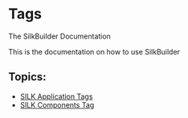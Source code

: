 # Tags
The SilkBuilder Documentation

This is the documentation on how to use SilkBuilder

## Topics:

* [SILK Application Tags](12_SILK_Application_Tags.md)
* [SILK Components Tag](13_SILK_Components_Tag.md)
